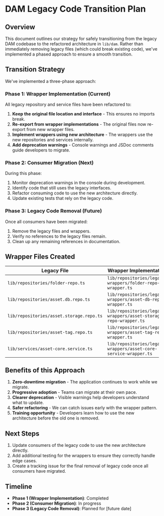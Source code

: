 # DAM Legacy Code Transition Plan

## Overview

This document outlines our strategy for safely transitioning from the legacy DAM codebase to the refactored architecture in `lib/dam`. Rather than immediately removing legacy files (which could break existing code), we've implemented a phased approach to ensure a smooth transition.

## Transition Strategy

We've implemented a three-phase approach:

### Phase 1: Wrapper Implementation (Current)

All legacy repository and service files have been refactored to:

1. **Keep the original file location and interface** - This ensures no imports break.
2. **Re-export from wrapper implementations** - The original files now re-export from new wrapper files.
3. **Implement wrappers using new architecture** - The wrappers use the new repositories and services internally.
4. **Add deprecation warnings** - Console warnings and JSDoc comments guide developers to migrate.

### Phase 2: Consumer Migration (Next)

During this phase:

1. Monitor deprecation warnings in the console during development.
2. Identify code that still uses the legacy interfaces.
3. Refactor consuming code to use the new architecture directly.
4. Update existing tests that rely on the legacy code.

### Phase 3: Legacy Code Removal (Future)

Once all consumers have been migrated:

1. Remove the legacy files and wrappers.
2. Verify no references to the legacy files remain.
3. Clean up any remaining references in documentation.

## Wrapper Files Created

| Legacy File | Wrapper Implementation |
|-------------|------------------------|
| `lib/repositories/folder-repo.ts` | `lib/repositories/legacy-wrappers/folder-repo-wrapper.ts` |
| `lib/repositories/asset.db.repo.ts` | `lib/repositories/legacy-wrappers/asset-db-repo-wrapper.ts` |
| `lib/repositories/asset.storage.repo.ts` | `lib/repositories/legacy-wrappers/asset-storage-repo-wrapper.ts` |
| `lib/repositories/asset-tag.repo.ts` | `lib/repositories/legacy-wrappers/asset-tag-repo-wrapper.ts` |
| `lib/services/asset-core.service.ts` | `lib/repositories/legacy-wrappers/asset-core-service-wrapper.ts` |

## Benefits of this Approach

1. **Zero-downtime migration** - The application continues to work while we migrate.
2. **Progressive adoption** - Teams can migrate at their own pace.
3. **Clearer deprecation** - Visible warnings help developers understand what to update.
4. **Safer refactoring** - We can catch issues early with the wrapper pattern.
5. **Training opportunity** - Developers learn how to use the new architecture before the old one is removed.

## Next Steps

1. Update consumers of the legacy code to use the new architecture directly.
2. Add additional testing for the wrappers to ensure they correctly handle edge cases.
3. Create a tracking issue for the final removal of legacy code once all consumers have migrated.

## Timeline

- **Phase 1 (Wrapper Implementation)**: Completed
- **Phase 2 (Consumer Migration)**: In progress
- **Phase 3 (Legacy Code Removal)**: Planned for [future date] 